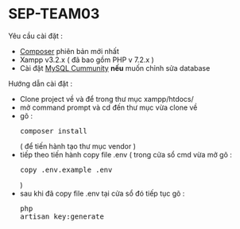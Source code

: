 # SEP-TEAM03


Yêu cầu cài đặt :
- <a href="https://getcomposer.org/Composer-Setup.exe">Composer</a> phiên bản mới nhất 
- Xampp v3.2.x ( đã bao gồm PHP v 7.2.x )
- Cài đặt <a href="https://o7planning.org/vi/10221/huong-dan-cai-dat-va-cau-hinh-mysql-community">MySQL Cummunity</a> <b>nếu</b> muốn chỉnh sửa database 


Hướng dẫn cài đặt :

- Clone project về và để trong thư mục xampp/htdocs/
- mở command prompt và cd đến thư mục vừa clone về
- gõ : <pre>composer install</pre> ( để tiến hành tạo thư mục vendor )
- tiếp theo tiến hành copy file .env ( trong cửa sổ cmd vừa mở gõ : <pre>copy .env.example .env</pre> )
- sau khi đã copy file .env tại cửa sổ đó tiếp tục gõ : <pre>php artisan key:generate</pre>
